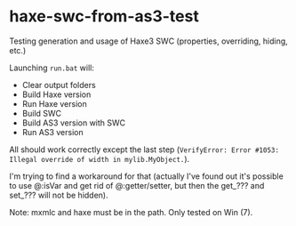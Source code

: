 haxe-swc-from-as3-test
======================

Testing generation and usage of Haxe3 SWC (properties, overriding, hiding, etc.)

Launching `run.bat` will:

 - Clear output folders
 - Build Haxe version
 - Run Haxe version
 - Build SWC
 - Build AS3 version with SWC
 - Run AS3 version

All should work correctly except the last step (`VerifyError: Error #1053: Illegal override of width in mylib.MyObject.`).

I'm trying to find a workaround for that (actually I've found out it's possible to use @:isVar and get rid of @:getter/setter, but
then the get_??? and set_??? will not be hidden).
 
Note: mxmlc and haxe must be in the path. Only tested on Win (7).